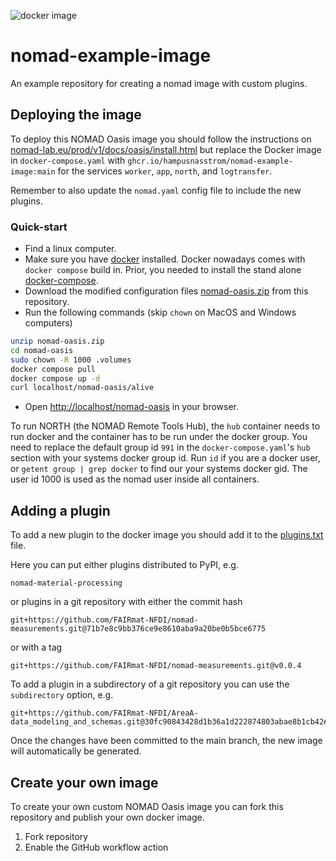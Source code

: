![docker image](https://github.com/hampusnasstrom/nomad-example-image/actions/workflows/docker-publish.yml/badge.svg)
# nomad-example-image
An example repository for creating a nomad image with custom plugins.

## Deploying the image

To deploy this NOMAD Oasis image you should follow the instructions on [nomad-lab.eu/prod/v1/docs/oasis/install.html](https://nomad-lab.eu/prod/v1/docs/oasis/install.html) but replace the Docker image in `docker-compose.yaml` with `ghcr.io/hampusnasstrom/nomad-example-image:main` for the services `worker`, `app`, `north`, and `logtransfer`.

Remember to also update the `nomad.yaml` config file to include the new plugins.

### Quick-start

- Find a linux computer.
- Make sure you have [docker](https://docs.docker.com/engine/install/) installed.
Docker nowadays comes with `docker compose` build in. Prior, you needed to
install the stand alone [docker-compose](https://docs.docker.com/compose/install/).
- Download the modified configuration files [nomad-oasis.zip](nomad-oasis_files/nomad-oasis.zip) from this repository.
- Run the following commands (skip `chown` on MacOS and Windows computers)


```sh
unzip nomad-oasis.zip
cd nomad-oasis
sudo chown -R 1000 .volumes
docker compose pull
docker compose up -d
curl localhost/nomad-oasis/alive
```

- Open [http://localhost/nomad-oasis](http://localhost/nomad-oasis) in your browser.

To run NORTH (the NOMAD Remote Tools Hub), the `hub` container needs to run docker and
the container has to be run under the docker group. You need to replace the default group
id `991` in the `docker-compose.yaml`'s `hub` section with your systems docker group id.
Run `id` if you are a docker user, or `getent group | grep docker` to find our your
systems docker gid. The user id 1000 is used as the nomad user inside all containers.

## Adding a plugin

To add a new plugin to the docker image you should add it to the [plugins.txt](plugins.txt) file.

Here you can put either plugins distributed to PyPI, e.g.
```
nomad-material-processing
```
or plugins in a git repository with either the commit hash
```
git+https://github.com/FAIRmat-NFDI/nomad-measurements.git@71b7e8c9bb376ce9e8610aba9a20be0b5bce6775
```
or with a tag
```
git+https://github.com/FAIRmat-NFDI/nomad-measurements.git@v0.0.4
```
To add a plugin in a subdirectory of a git repository you can use the `subdirectory` option, e.g.
```
git+https://github.com/FAIRmat-NFDI/AreaA-data_modeling_and_schemas.git@30fc90843428d1b36a1d222874803abae8b1cb42#subdirectory=PVD/PLD/jeremy_ikz/ikz_pld_plugin
```

Once the changes have been committed to the main branch, the new image will automatically be generated.

## Create your own image

To create your own custom NOMAD Oasis image you can fork this repository and publish your own docker image.
1. Fork repository
2. Enable the GitHub workflow action
